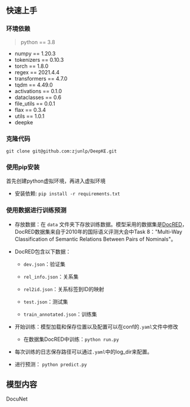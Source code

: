 ## 快速上手

### 环境依赖

> python == 3.8

- numpy == 1.20.3
- tokenizers == 0.10.3
- torch == 1.8.0
- regex == 2021.4.4
- transformers == 4.7.0
- tqdm == 4.49.0
- activations == 0.1.0
- dataclasses == 0.6
- file_utils == 0.0.1
- flax == 0.3.4
- utils == 1.0.1
- deepke 

### 克隆代码
```
git clone git@github.com:zjunlp/DeepKE.git
```
### 使用pip安装

首先创建python虚拟环境，再进入虚拟环境

- 安装依赖: ```pip install -r requirements.txt```

### 使用数据进行训练预测

- 存放数据：在 `data` 文件夹下存放训练数据。模型采用的数据集是[DocRED](https://github.com/thunlp/DocRED/tree/master/)，DocRED数据集来自于2010年的国际语义评测大会中Task 8："Multi-Way Classification of Semantic Relations Between Pairs of Nominals"。

- DocRED包含以下数据：

  - `dev.json`：验证集

  - `rel_info.json`：关系集

  - `rel2id.json`：关系标签到ID的映射

  - `test.json`：测试集

  - `train_annotated.json`：训练集

- 开始训练：模型加载和保存位置以及配置可以在conf的`.yaml`文件中修改
  
  - 在数据集DocRED中训练：`python run.py` 

- 每次训练的日志保存路径可以通过`.yaml`中的log_dir来配置。

- 进行预测： `python predict.py `


## 模型内容
DocuNet
